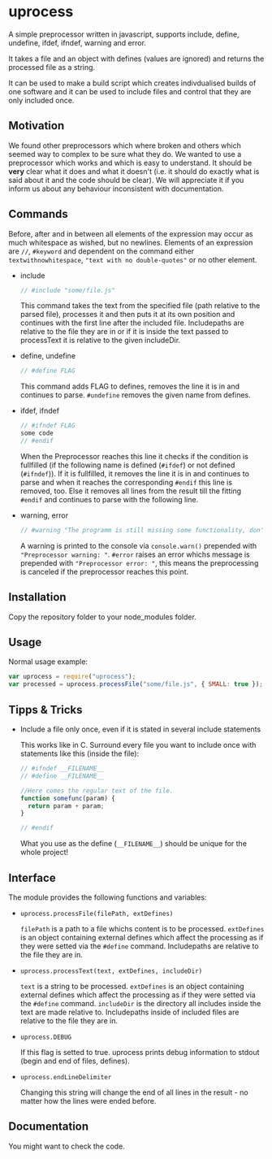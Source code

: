 ﻿uprocess
========

A simple preprocessor written in javascript, supports include, define, undefine, ifdef, ifndef, warning and error.

It takes a file and an object with defines (values are ignored) and returns the processed file as a string. 

It can be used to make a build script which creates indivdualised builds of one software and it can be used to include files and control that they are only included once.

Motivation
----------

We found other preprocessors which where broken and others which seemed way to complex to be sure what they do.
We wanted to use a preprocessor which works and which is easy to understand. It should be **very** clear what it does and what it doesn't (i.e. it should do exactly what is said about it and the code should be clear). We will appreciate it if you inform us about any behaviour inconsistent with documentation.


Commands
--------
Before, after and in between all elements of the expression may occur as much whitespace as wished, but no newlines. Elements of an expression are ``//``, ``#keyword`` and dependent on the command either ``textwithnowhitespace``, ``"text with no double-quotes"`` or no other element.

* include
  ```javascript
  // #include "some/file.js"
  ```
  This command takes the text from the specified file (path relative to the parsed file), processes it and then puts it at its own position and continues with the first line after the included file. Includepaths are relative to the file they are in or if it is inside the text passed to processText it is relative to the given includeDir.
 
* define, undefine
  ```javascript
  // #define FLAG
  ```
  This command adds FLAG to defines, removes the line it is in and continues to parse. ``#undefine`` removes the given name from defines.
 
* ifdef, ifndef
  ```javascript
  // #ifndef FLAG
  some code
  // #endif
  ```
  When the Preprocessor reaches this line it checks if the condition is fullfilled (if the following name is defined (``#ifdef``) or not defined (``#ifndef``)). If it is fullfilled, it removes the line it is in and continues to parse and when it reaches the corresponding ``#endif`` this line is removed, too. Else it removes all lines from the result till the fitting ``#endif`` and continues to parse with the following line.

* warning, error
  ```javascript
  // #warning "The programm is still missing some functionality, don't deliver!"
  ```
  A warning is printed to the console via ``console.warn()`` prepended with ``"Preprocessor warning: "``. ``#error`` raises an error whichs message is prepended with ``"Preprocessor error: "``, this means the preprocessing is canceled if the preprocessor reaches this point.


Installation
------------

Copy the repository folder to your node_modules folder.


Usage
-----

Normal usage example:

  ```javascript
  var uprocess = require("uprocess");
  var processed = uprocess.processFile("some/file.js", { SMALL: true });
  ```

Tipps & Tricks
--------------

* Include a file only once, even if it is stated in several include statements

  This works like in C. Surround every file you want to include once with statements like this (inside the file):
  ```javascript
  // #ifndef __FILENAME__
  // #define __FILENAME__
  
  //Here comes the regular text of the file.
  function somefunc(param) {
    return param + param;
  }
  
  // #endif
  ```
  What you use as the define (``__FILENAME__``) should be unique for the whole project! 

Interface
---------

The module provides the following functions and variables:

* ``uprocess.processFile(filePath, extDefines)``

  ``filePath`` is a path to a file whichs content is to be processed. ``extDefines`` is an object containing external defines which affect the processing as if they were setted via the ``#define`` command. Includepaths are relative to the file they are in.

* ``uprocess.processText(text, extDefines, includeDir)``

  ``text`` is a string to be processed. ``extDefines`` is an object containing external defines which affect the processing as if they were setted via the ``#define`` command. ``includeDir`` is the directory all includes inside the text are made relative to. Includepaths inside of included files are relative to the file they are in.

* ``uprocess.DEBUG``

  If this flag is setted to true. uprocess prints debug information to stdout (begin and end of files, defines).

* ``uprocess.endLineDelimiter``

  Changing this string will change the end of all lines in the result - no matter how the lines were ended before.

Documentation
-------------

You might want to check the code.

